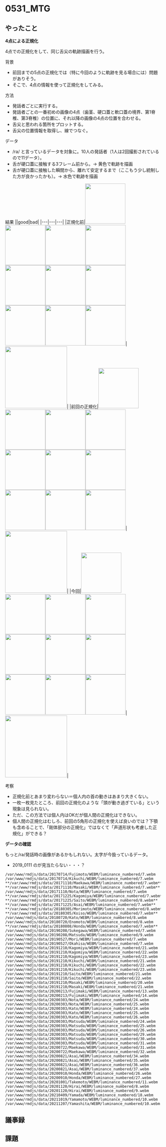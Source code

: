 # 0531_MTG

## やったこと
**4点による正規化**

4点での正規化をして、同じ舌尖の軌跡描画を行う。

背景
- 前回までの5点の正規化では（特に今回のように軌跡を見る場合には）問題がありそう。
- そこで、4点の情報を使って正規化をしてみる。

方法
- 発話者ごとに実行する。
- 発話者ごとの一番初めの画像の4点（歯茎、硬口蓋と軟口蓋の境界、第1脊椎、第3脊椎）の位置に、それ以降の画像の4点の位置を合わせる。
- 舌尖と思われる箇所をプロットする。
- 舌尖の位置情報を取得し、線でつなぐ。

データ
- /ra/ と言っているデータを対象に。10人の発話者（1人は2回撮影されているので11データ）。
- 舌が硬口蓋に接触する3フレーム前から。→ 黄色で軌跡を描画
- 舌が硬口蓋に接触した瞬間から、離れて安定するまで（ここもう少し統制した方が良かったかも）。→ 水色で軌跡を描画

結果
||good|bad|
|---|---|---|
|正規化前|<img src="https://user-images.githubusercontent.com/61837100/165221752-c26f42b4-3aa7-4fc1-95d3-c6be7da16d8d.png" width="130"><img src="https://user-images.githubusercontent.com/61837100/165221766-84ac8478-069b-4785-8301-0556af5d20c4.png" width="130"><img src="https://user-images.githubusercontent.com/61837100/165221773-76ad164a-3f43-4518-9839-b5a48749342e.png" width="130"><img src="https://user-images.githubusercontent.com/61837100/165221779-e2291d60-0061-4e53-b07f-e8c7d7d9e176.png" width="130"><img src="https://user-images.githubusercontent.com/61837100/165221787-d768da15-0e03-489e-aac6-b03a6f3d740e.png" width="130"><img src="https://user-images.githubusercontent.com/61837100/165221798-c147f4fa-9927-4283-9238-5a038eeb79b0.png" width="130"><img src="https://user-images.githubusercontent.com/61837100/165221807-78184722-33f5-4388-8a8e-76114c9d5298.png" width="130"><img src="https://user-images.githubusercontent.com/61837100/165221816-96ecb86a-3c4a-4b7f-8146-5c53e33a274e.png" width="130"><img src="https://user-images.githubusercontent.com/61837100/165221822-9fe9063d-0917-4454-b368-e6a6114516a0.png" width="130"><img src="https://user-images.githubusercontent.com/61837100/165221832-c0f2a04f-ddef-4af5-9e16-716841d5b73a.png" width="130">|<img src="https://user-images.githubusercontent.com/61837100/165221845-f85313eb-a534-4bbe-b22f-fc28e1d0152a.png" width="200">|
|前回の正規化|<img src="https://user-images.githubusercontent.com/61837100/168529326-959d6140-4ce5-4344-a05c-952d7f9bb094.png" width="130"><img src="https://user-images.githubusercontent.com/61837100/168529271-2c5b6990-cb29-452c-ad63-7f0ec801c7dc.png" width="130"><img src="https://user-images.githubusercontent.com/61837100/168529362-b7eb9c3a-26d0-4265-bb93-335be96e536f.png" width="130"><img src="https://user-images.githubusercontent.com/61837100/168529372-c340e4f6-4462-476a-acca-e27bc72c74cc.png" width="130"><img src="https://user-images.githubusercontent.com/61837100/168529394-e0e6262e-d826-444f-8c10-094b3ebf1a32.png" width="130"><img src="https://user-images.githubusercontent.com/61837100/168529423-4057f2f5-c772-4073-b38f-f8001e118bdf.png" width="130"><img src="https://user-images.githubusercontent.com/61837100/168505466-69addedb-6fb9-476c-aebc-450699ce9fa6.png" width="130"><img src="https://user-images.githubusercontent.com/61837100/168505482-41dc16bf-5581-449d-8523-3e8cc817032c.png" width="130"><img src="https://user-images.githubusercontent.com/61837100/168505523-bb5a6c37-5a31-4661-b3c4-d424b0e489fd.png" width="130"><img src="https://user-images.githubusercontent.com/61837100/168505542-0c9ea26a-9870-428e-a4eb-2be28174a571.png" width="130">|<img src="https://user-images.githubusercontent.com/61837100/168505777-9dcede3a-d3a7-4ba5-8183-4606b96c912e.png" width="200">|
|今回|<img src="https://user-images.githubusercontent.com/61837100/170872371-f9764c37-1d05-4df2-9106-39c0a9d46f00.png" width="130"><img src="https://user-images.githubusercontent.com/61837100/170872376-41be6457-3865-43b9-8afa-ceb8dbfc9ffd.png" width="130"><img src="https://user-images.githubusercontent.com/61837100/170872382-e7866dbf-53c3-415a-b37b-80e23153ab67.png" width="130"><img src="https://user-images.githubusercontent.com/61837100/170872389-4bd9e5d1-eb29-4d0c-9632-b77f0a70ba67.png" width="130"><img src="https://user-images.githubusercontent.com/61837100/170872394-7e78e5a2-9116-4ab7-9ae3-2e44d31aeddd.png" width="130"><img src="https://user-images.githubusercontent.com/61837100/170872399-71631bf8-8e13-41ae-9da6-57863f2845c1.png" width="130"><img src="https://user-images.githubusercontent.com/61837100/170872420-6907b62b-b732-4c18-8a93-88a7eeb128a3.png" width="130"><img src="https://user-images.githubusercontent.com/61837100/170872427-998e99b6-c0d8-4493-8df5-634bb712ce09.png" width="130"><img src="https://user-images.githubusercontent.com/61837100/170872433-ed5084cd-406b-4aca-aeff-7e784087e551.png" width="130"><img src="https://user-images.githubusercontent.com/61837100/170872439-86ae4bae-22be-41d7-970c-e179553898aa.png" width="130">|<img src="https://user-images.githubusercontent.com/61837100/170872447-600080a8-57d8-4936-a352-91a04eba2d8a.png" width="200">|

考察
- 正規化前とあまり変わらない＝個人内の首の動きはあまり大きくない。
- 一枚一枚見たところ、前回の正規化のような「頭が動き過ぎている」という現象は見られない。
- ただ、この方法では個人内はOKだが個人間の正規化はできない。
- 個人間の正規化はむしろ、前回の5角形の正規化を使えば良いのでは？下顎も含めることで、「剛体部分の正規化」ではなくて「声道形状も考慮した正規化」ができる？

**データの確認**

もっと/ra/発話時の画像があるかもしれない。太字が今扱っているデータ。
- 2019_0111 のが見当たらない・・・？

```
/var/www/rmdjs/data/20170714/Fujimoto/WEBM/luminance_numbered/7.webm
/var/www/rmdjs/data/20170714/Kikuchi/WEBM/luminance_numbered/7.webm
**/var/www/rmdjs/data/20171110/Maekawa/WEBM/luminance_numbered/7.webm**
**/var/www/rmdjs/data/20171110/Masaki/WEBM/luminance_numbered/7.webm**
/var/www/rmdjs/data/20171110/Nota/WEBM/luminance_numbered/7.webm
**/var/www/rmdjs/data/20171225/Kagomiya/WEBM/luminance_numbered/7.webm**
**/var/www/rmdjs/data/20171225/Saito/WEBM/luminance_numbered/8.webm**
**/var/www/rmdjs/data/20171225/Asai/WEBM/luminance_numbered/7.webm**
**/var/www/rmdjs/data/20180305/Morimoto/WEBM/luminance_numbered/8.webm**
**/var/www/rmdjs/data/20180305/Koiso/WEBM/luminance_numbered/7.webm**
/var/www/rmdjs/data/20180720/Kato/WEBM/luminance_numbered/8.webm
/var/www/rmdjs/data/20180720/Enomoto/WEBM/luminance_numbered/8.webm
**/var/www/rmdjs/data/20180808/Honda/WEBM/luminance_numbered/7.webm**
/var/www/rmdjs/data/20190208/Sukegawa/WEBM/luminance_numbered/7.webm
/var/www/rmdjs/data/20190208/Matsuda/WEBM/luminance_numbered/9.webm
/var/www/rmdjs/data/20190527/Mori/WEBM/luminance_numbered/7.webm
/var/www/rmdjs/data/20190527/Okahisa/WEBM/luminance_numbered/7.webm
/var/www/rmdjs/data/20191210/Kagomiya/WEBM/luminance_numbered/21.webm
/var/www/rmdjs/data/20191210/Kagomiya/WEBM/luminance_numbered/22.webm
/var/www/rmdjs/data/20191210/Kagomiya/WEBM/luminance_numbered/23.webm
/var/www/rmdjs/data/20191210/Kikuchi/WEBM/luminance_numbered/21.webm
/var/www/rmdjs/data/20191210/Kikuchi/WEBM/luminance_numbered/22.webm
/var/www/rmdjs/data/20191210/Kikuchi/WEBM/luminance_numbered/23.webm
/var/www/rmdjs/data/20191210/Saito/WEBM/luminance_numbered/21.webm
/var/www/rmdjs/data/20191210/Saito/WEBM/luminance_numbered/22.webm
/var/www/rmdjs/data/20191210/Masaki/WEBM/luminance_numbered/20.webm
/var/www/rmdjs/data/20191210/Masaki/WEBM/luminance_numbered/21.webm
/var/www/rmdjs/data/20200213/Fujimaki/WEBM/luminance_numbered/13.webm
/var/www/rmdjs/data/20200213/Fujimaki/WEBM/luminance_numbered/14.webm
/var/www/rmdjs/data/20200303/Nota/WEBM/luminance_numbered/24.webm
/var/www/rmdjs/data/20200303/Nota/WEBM/luminance_numbered/25.webm
/var/www/rmdjs/data/20200303/Kato/WEBM/luminance_numbered/24.webm
/var/www/rmdjs/data/20200303/Kato/WEBM/luminance_numbered/25.webm
/var/www/rmdjs/data/20200303/Kato/WEBM/luminance_numbered/26.webm
/var/www/rmdjs/data/20200303/Matsuda/WEBM/luminance_numbered/24.webm
/var/www/rmdjs/data/20200303/Matsuda/WEBM/luminance_numbered/25.webm
/var/www/rmdjs/data/20200303/Matsuda/WEBM/luminance_numbered/26.webm
/var/www/rmdjs/data/20200303/Matsuda/WEBM/luminance_numbered/29.webm
/var/www/rmdjs/data/20200303/Matsuda/WEBM/luminance_numbered/30.webm
/var/www/rmdjs/data/20200303/Matsuda/WEBM/luminance_numbered/31.webm
/var/www/rmdjs/data/20200722/Maekawa/WEBM/luminance_numbered/31.webm
/var/www/rmdjs/data/20200722/Maekawa/WEBM/luminance_numbered/32.webm
/var/www/rmdjs/data/20200821/Asai/WEBM/luminance_numbered/34.webm
/var/www/rmdjs/data/20200821/Asai/WEBM/luminance_numbered/35.webm
/var/www/rmdjs/data/20200821/Asai/WEBM/luminance_numbered/36.webm
/var/www/rmdjs/data/20200821/Asai/WEBM/luminance_numbered/37.webm
/var/www/rmdjs/data/20200910/Honda/WEBM/luminance_numbered/26.webm
/var/www/rmdjs/data/20200910/Honda/WEBM/luminance_numbered/27.webm
/var/www/rmdjs/data/20201001/Takemoto/WEBM/luminance_numbered/11.webm
/var/www/rmdjs/data/20201120/Hirai/WEBM/luminance_numbered/8.webm
/var/www/rmdjs/data/20201120/Hirai/WEBM/luminance_numbered/9.webm
/var/www/rmdjs/data/20210409/Yamada/WEBM/luminance_numbered/18.webm
/var/www/rmdjs/data/20211019/Yamamoto/WEBM/luminance_numbered/10.webm
/var/www/rmdjs/data/20211207/Yamashita/WEBM/luminance_numbered/10.webm
```


## 議事録

## 課題

